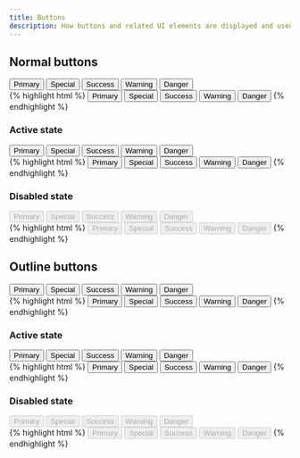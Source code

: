 ```yaml
---
title: Buttons
description: How buttons and related UI elements are displayed and used on the OfferPad website.
---
```


## Normal buttons

<div class="op-example">
    <button type="button" class="c-button c-button--primary">Primary</button>
    <button type="button" class="c-button c-button--special">Special</button>
    <button type="button" class="c-button c-button--success">Success</button>
    <button type="button" class="c-button c-button--warning">Warning</button>
    <button type="button" class="c-button c-button--danger">Danger</button>
</div>
{% highlight html %}
<button type="button" class="c-button c-button--primary">Primary</button>
<button type="button" class="c-button c-button--special">Special</button>
<button type="button" class="c-button c-button--success">Success</button>
<button type="button" class="c-button c-button--warning">Warning</button>
<button type="button" class="c-button c-button--danger">Danger</button>
{% endhighlight %}

### Active state

<div class="op-example">
    <button type="button" class="c-button c-button--primary is-active">Primary</button>
    <button type="button" class="c-button c-button--special is-active">Special</button>
    <button type="button" class="c-button c-button--success is-active">Success</button>
    <button type="button" class="c-button c-button--warning is-active">Warning</button>
    <button type="button" class="c-button c-button--danger is-active">Danger</button>
</div>
{% highlight html %}
<button type="button" class="c-button c-button--primary is-active">Primary</button>
<button type="button" class="c-button c-button--special is-active">Special</button>
<button type="button" class="c-button c-button--success is-active">Success</button>
<button type="button" class="c-button c-button--warning is-active">Warning</button>
<button type="button" class="c-button c-button--danger is-active">Danger</button>
{% endhighlight %}

### Disabled state

<div class="op-example">
    <button type="button" class="c-button c-button--primary" disabled>Primary</button>
    <button type="button" class="c-button c-button--special" disabled>Special</button>
    <button type="button" class="c-button c-button--success" disabled>Success</button>
    <button type="button" class="c-button c-button--warning" disabled>Warning</button>
    <button type="button" class="c-button c-button--danger" disabled>Danger</button>
</div>
{% highlight html %}
<button type="button" class="c-button c-button--primary" disabled>Primary</button>
<button type="button" class="c-button c-button--special" disabled>Special</button>
<button type="button" class="c-button c-button--success" disabled>Success</button>
<button type="button" class="c-button c-button--warning" disabled>Warning</button>
<button type="button" class="c-button c-button--danger" disabled>Danger</button>
{% endhighlight %}

## Outline buttons

<div class="op-example">
    <button type="button" class="c-button c-button-outline--primary">Primary</button>
    <button type="button" class="c-button c-button-outline--special">Special</button>
    <button type="button" class="c-button c-button-outline--success">Success</button>
    <button type="button" class="c-button c-button-outline--warning">Warning</button>
    <button type="button" class="c-button c-button-outline--danger">Danger</button>
</div>
{% highlight html %}
<button type="button" class="c-button c-button-outline--primary">Primary</button>
<button type="button" class="c-button c-button-outline--special">Special</button>
<button type="button" class="c-button c-button-outline--success">Success</button>
<button type="button" class="c-button c-button-outline--warning">Warning</button>
<button type="button" class="c-button c-button-outline--danger">Danger</button>
{% endhighlight %}

### Active state

<div class="op-example">
    <button type="button" class="c-button c-button-outline--primary is-active">Primary</button>
    <button type="button" class="c-button c-button-outline--special is-active">Special</button>
    <button type="button" class="c-button c-button-outline--success is-active">Success</button>
    <button type="button" class="c-button c-button-outline--warning is-active">Warning</button>
    <button type="button" class="c-button c-button-outline--danger is-active">Danger</button>
</div>
{% highlight html %}
<button type="button" class="c-button c-button-outline--primary is-active">Primary</button>
<button type="button" class="c-button c-button-outline--special is-active">Special</button>
<button type="button" class="c-button c-button-outline--success is-active">Success</button>
<button type="button" class="c-button c-button-outline--warning is-active">Warning</button>
<button type="button" class="c-button c-button-outline--danger is-active">Danger</button>
{% endhighlight %}

### Disabled state

<div class="op-example">
    <button type="button" class="c-button c-button-outline--primary" disabled>Primary</button>
    <button type="button" class="c-button c-button-outline--special" disabled>Special</button>
    <button type="button" class="c-button c-button-outline--success" disabled>Success</button>
    <button type="button" class="c-button c-button-outline--warning" disabled>Warning</button>
    <button type="button" class="c-button c-button-outline--danger" disabled>Danger</button>
</div>
{% highlight html %}
<button type="button" class="c-button c-button-outline--primary" disabled>Primary</button>
<button type="button" class="c-button c-button-outline--special" disabled>Special</button>
<button type="button" class="c-button c-button-outline--success" disabled>Success</button>
<button type="button" class="c-button c-button-outline--warning" disabled>Warning</button>
<button type="button" class="c-button c-button-outline--danger" disabled>Danger</button>
{% endhighlight %}
